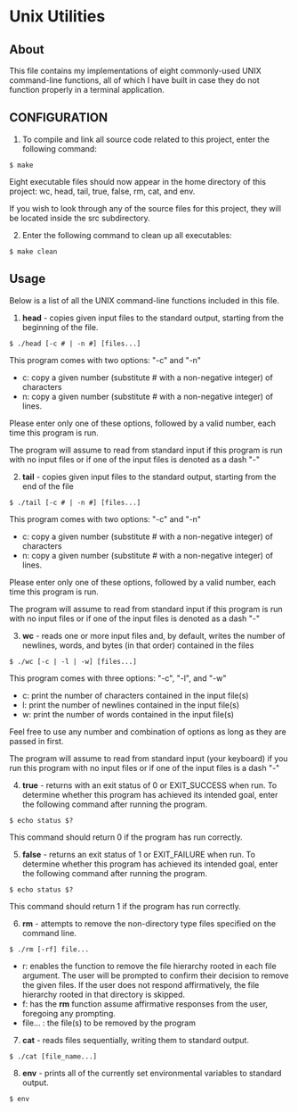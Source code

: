
# Unix Utilities
## About
This file contains my implementations of eight commonly-used UNIX command-line functions, all of which I have built in case they do not function properly in a terminal application. 

## CONFIGURATION
1. To compile and link all source code related to this project, enter the following command:
```
$ make
```
Eight executable files should now appear in the home directory of this project: wc, head, tail, true, false, rm, cat, and env.

If you wish to look through any of the source files for this project, they will be located inside the src subdirectory.

2. Enter the following command to clean up all executables:
```
$ make clean
```

## Usage

Below is a list of all the UNIX command-line functions included in this file.

1) **head** - copies given input files to the standard output, starting from the beginning of the file.
```
$ ./head [-c # | -n #] [files...]
```
This program comes with two options: "-c" and "-n"
- c: copy a given number (substitute # with a non-negative integer) of characters
- n: copy a given number (substitute # with a non-negative integer) of lines.

Please enter only one of these options, followed by a valid number, each time this program is run.

The program will assume to read from standard input if this program is run with no input files or if one of the input files is denoted as a dash "-"

2) **tail** - copies given input files to the standard output, starting from the end of the file
```
$ ./tail [-c # | -n #] [files...]
```
This program comes with two options: "-c" and "-n"
- c: copy a given number (substitute # with a non-negative integer) of characters
- n: copy a given number (substitute # with a non-negative integer) of lines.

Please enter only one of these options, followed by a valid number, each time this program is run.

The program will assume to read from standard input if this program is run with no input files or if one of the input files is denoted as a dash "-"

3) **wc** - reads one or more input files and, by default, writes the number of newlines, words, and bytes (in that order) contained in the files
```
$ ./wc [-c | -l | -w] [files...]
```
This program comes with three options: "-c", "-l", and "-w"
 - c: print the number of characters contained in the input file(s) 
 - l: print the number of newlines contained in the input file(s)
 - w: print the number of words contained in the input file(s)

Feel free to use any number and combination of options as long as they are passed in first.

The program will assume to read from standard input (your keyboard) if you run this program with no input files or if one of the input files is a dash "-"

4) **true** - returns with an exit status of 0 or EXIT_SUCCESS when run.
To determine whether this program has achieved its intended goal, enter the following command after running the program.
```
$ echo status $?
```
This command should return 0 if the program has run correctly.


5) **false** - returns an exit status of 1 or EXIT_FAILURE when run.
To determine whether this program has achieved its intended goal, enter the following command after running the program.
```
$ echo status $?
```
This command should return 1 if the program has run correctly.

6) **rm** - attempts to remove the non-directory type files specified on the command line. 
```
$ ./rm [-rf] file...
```
- r: enables the function to remove the file hierarchy rooted in each file argument. The user will be prompted to confirm their decision to remove the given files. If the user does not respond affirmatively, the file hierarchy rooted in that directory is skipped.
- f:  has the **rm** function assume affirmative responses from the user, foregoing any prompting.
- file... : the file(s) to be removed by the program

7) **cat** - reads files sequentially, writing them to standard output.
```
$ ./cat [file_name...]
```

8) **env** - prints all of the currently set environmental variables to standard output.
```
$ env
```
